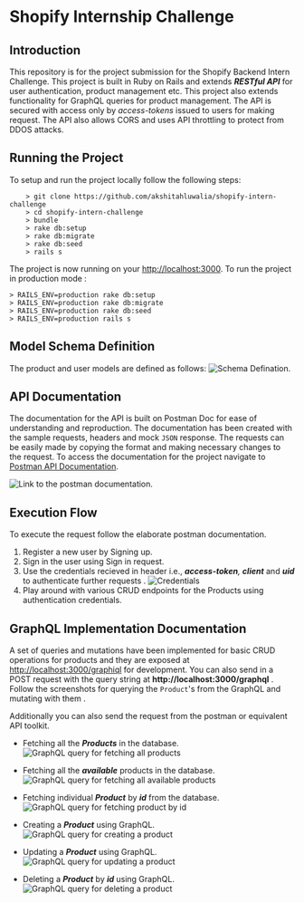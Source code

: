 
# Shopify Internship Challenge
## Introduction
This repository is for the project submission for the Shopify Backend Intern Challenge. This project is built in Ruby on Rails and extends ***RESTful API*** for user authentication, product management etc. This project also extends functionality for GraphQL queries for product management. The API is secured with access only by *access-tokens* issued to users for making request. The API also allows CORS and uses API throttling to protect from DDOS attacks.

## Running the Project
To setup and run the project locally follow the following steps: 
    
        > git clone https://github.com/akshitahluwalia/shopify-intern-challenge
        > cd shopify-intern-challenge
        > bundle
        > rake db:setup
        > rake db:migrate
        > rake db:seed
        > rails s
    

The project is now running on your [http://localhost:3000](http://localhost:3000). To run the project in production mode :

    > RAILS_ENV=production rake db:setup
    > RAILS_ENV=production rake db:migrate
    > RAILS_ENV=production rake db:seed
    > RAILS_ENV=production rails s

## Model Schema Definition
The product and user models are defined as follows: 
![Schema Defination.](./readme%20images/schema.png)

## API Documentation
The documentation for the API is built on Postman Doc for ease of understanding and reproduction. The documentation has been created with the sample requests, headers and mock `JSON` response.  The requests can be easily made by copying the format and making necessary changes to the request. To access the documentation for the project navigate to [Postman API Documentation](https://documenter.getpostman.com/view/2369433/RzteSCBB).

![Link to the postman documentation.](./readme%20images/postman.jpg)

## Execution Flow
To execute the request follow the elaborate postman documentation. 

 1. Register a new user by Signing up.
 2. Sign in the user using Sign in request.
 3. Use the credentials recieved in header i.e., ****access-token***,* ***client*** and ***uid*** to authenticate further requests .
![Credentials](./readme%20images/credentials.png)
 4. Play around with various CRUD endpoints for the Products using authentication credentials.

## GraphQL Implementation Documentation

A set of queries and mutations have been implemented for basic CRUD operations for products and they are exposed at [http://localhost:3000/graphiql](http://localhost:3000/graphiql) for development. You can also send in a POST request with the query string at **http://localhost:3000/graphql** . Follow the screenshots for querying the `Product`'s from the GraphQL and mutating with them .  

Additionally you can also send the request from the postman or equivalent API toolkit.

 - Fetching all the ***Products*** in the database.
![GraphQL query for fetching all products](./readme%20images/allProducts.png)

- Fetching all the ***available*** products in the database.
![GraphQL query for fetching all available products](./readme%20images/allProductsAvailable.png)

- Fetching individual ***Product*** by ***id*** from the database.
![GraphQL query for fetching product by id](./readme%20images/singleProduct.png)

- Creating a ***Product*** using GraphQL.
![GraphQL query for creating a product](./readme%20images/createProduct.png)

- Updating a ***Product*** using GraphQL.
![GraphQL query for updating a product](./readme%20images/updateProduct.png)

- Deleting a ***Product***  by ***id*** using GraphQL.
![GraphQL query for deleting a product](./readme%20images/deleteProduct.png)


